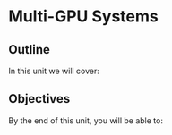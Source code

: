 # Multi-GPU Systems

## Outline
In this unit we will cover:

## Objectives
By the end of this unit, you will be able to: